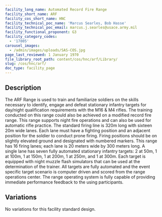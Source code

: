 ```yaml
---
facility_long_name: Automated Record Fire Range
facility_short_name: ARF
facility_cos_short_name: HNC
facility_technical_poc_name: 'Marcus Searles, Bob Hasse'
facility_technical_poc_email: marcus.j.searles@usace.army.mil
facility_functional_proponent: G3
facility_category_codes:
  - '17805'
carousel_images:
  - /admin/images/uploads/SAS-COS.jpg
page_last_reviewed: 1 January 1970
file_library_root_path: content/cos/hnc/arf/Library/
slug: /cos/hnc/arf/
doc_type: facility_page
---
```


## Description

The ARF Range is used to train and familiarize soldiers on the skills necessary to identify, engage and defeat stationary infantry targets for day/night qualification requirements with the M16 & M4 rifles. The training conducted on this range could also be achieved on a modified record fire range. This range supports night fire operations and can also be used for automatic rifle practice.
The standard firing line is 320m long with sixteen 20m wide lanes. Each lane must have a fighting position and an adjacent position for the soldier to conduct prone firing. Firing positions should be on slightly elevated ground and designated with numbered markers. This range has 16 firing lanes; each lane is 20 meters wide by 300 meters long.
A single lane has seven fully automated stationary infantry targets: 2 at 50m, 1 at 100m, 1 at 150m, 1 at 200m, 1 at 250m, and 1 at 300m. Each target is equipped with night muzzle flash simulators that can be used at the determination of the trainer. All targets are fully automated and the event specific target scenario is computer driven and scored from the range operations center. The range operating system is fully capable of providing immediate performance feedback to the using participants.

## Variations

No variations for this facility standard design.
